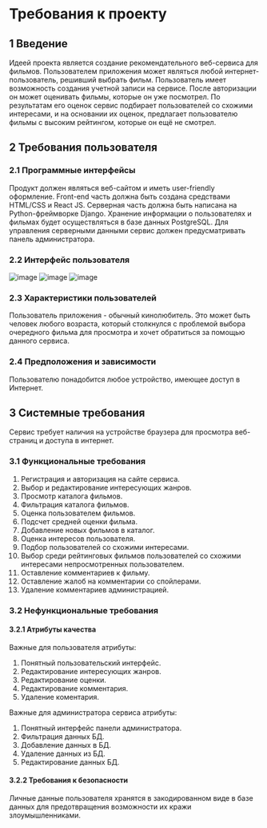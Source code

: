 # Требования к проекту

## 1 Введение
Идеей проекта является создание рекомендательного веб-сервиса для фильмов. Пользователем приложения может являться любой интернет-пользователь, решивший выбрать фильм. Пользователь имеет возможность создания учетной записи на сервисе. После авторизации он может оценивать фильмы, которые он уже посмотрел. По результатам его оценок сервис подбирает пользователей со схожими интересами, и на основании их оценок, предлагает пользователю фильмы с высоким рейтингом, которые он ещё не смотрел. 

## 2 Требования пользователя
### 2.1 Программные интерфейсы
Продукт должен являться веб-сайтом и иметь user-friendly оформление. Front-end часть должна быть создана средствами HTML/CSS и React JS. Серверная часть должна быть написана на Python-фреймворке Django. Хранение информации о пользователях и фильмах будет осуществляться в базе данных PostgreSQL. Для управления серверными данными сервис должен предусматривать панель администратора.

### 2.2 Интерфейс пользователя
![image](https://user-images.githubusercontent.com/93003053/193873599-390fa9b5-2505-4c25-a73e-e08cd42a09cc.png)
![image](https://user-images.githubusercontent.com/93003053/193873782-bd9a3e7c-f096-426f-b4ee-a0ab6e37148c.png)
![image](https://user-images.githubusercontent.com/93003053/193873829-be6b77b3-25bb-49a3-a18a-e9ced6f878e4.png)


### 2.3 Характеристики пользователей
Пользователь приложения - обычный кинолюбитель. Это может быть человек любого возраста, который столкнулся с проблемой выбора очередного фильма для просмотра и хочет обратиться за помощью данного сервиса.

### 2.4 Предположения и зависимости
Пользователю понадобится любое устройство, имеющее доступ в Интернет.

## 3 Системные требования
Сервис требует наличия на устройстве браузера для просмотра веб-страниц и доступа в интернет.

### 3.1 Функциональные требования
1. Регистрация и авторизация на сайте сервиса.
2. Выбор и редактирование интересующих жанров.
3. Просмотр каталога фильмов.
4. Фильтрация каталога фильмов.
5. Оценка пользователем фильмов.
6. Подсчет средней оценки фильма.
7. Добавление новых фильмов в каталог.
8. Оценка интересов пользователя.
9. Подбор пользователей со схожими интересами.
10. Выбор среди рейтинговых фильмов пользователей со схожими интересами непросмотренных пользователем.
11. Оставление комментариев к фильму.
12. Оставление жалоб на комментарии со спойлерами.
13. Удаление комментариев администрацией.

### 3.2 Нефункциональные требования
#### 3.2.1 Атрибуты качества
Важные для пользователя атрибуты:
1. Понятный пользовательский интерфейс.
2. Редактирование интересующих жанров.
3. Редактирование оценки.
4. Редактирование комментария.
5. Удаление коментария.

Важные для администратора сервиса атрибуты:
1. Понятный интерфейс панели администратора.
2. Фильтрация данных БД.
3. Добавление данных в БД.
4. Удаление данных из БД.
5. Редактирование данных БД.
#### 3.2.2 Требования к безопасности
Личные данные пользователя хранятся в закодированном виде в базе данных для предотвращения возможности их кражи злоумышленниками.
